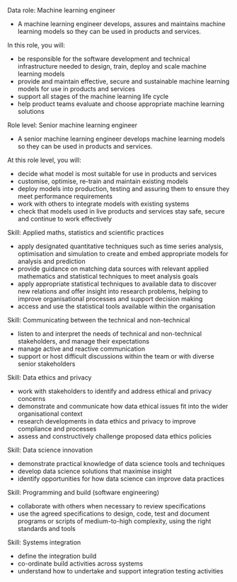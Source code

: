 Data role: Machine learning engineer
- A machine learning engineer develops, assures and maintains machine learning models so they can be used in products and services.

In this role, you will:
- be responsible for the software development and technical infrastructure needed to design, train, deploy and scale machine learning models
- provide and maintain effective, secure and sustainable machine learning models for use in products and services
- support all stages of the machine learning life cycle
- help product teams evaluate and choose appropriate machine learning solutions

Role level: Senior machine learning engineer
- A senior machine learning engineer develops machine learning models so they can be used in products and services.

At this role level, you will:
- decide what model is most suitable for use in products and services
- customise, optimise, re-train and maintain existing models
- deploy models into production, testing and assuring them to ensure they meet performance requirements
- work with others to integrate models with existing systems
- check that models used in live products and services stay safe, secure and continue to work effectively

Skill: Applied maths, statistics and scientific practices
- apply designated quantitative techniques such as time series analysis, optimisation and simulation to create and embed appropriate models for analysis and prediction
- provide guidance on matching data sources with relevant applied mathematics and statistical techniques to meet analysis goals
- apply appropriate statistical techniques to available data to discover new relations and offer insight into research problems, helping to improve organisational processes and support decision making
- access and use the statistical tools available within the organisation

Skill: Communicating between the technical and non-technical
- listen to and interpret the needs of technical and non-technical stakeholders, and manage their expectations
- manage active and reactive communication
- support or host difficult discussions within the team or with diverse senior stakeholders

Skill: Data ethics and privacy
- work with stakeholders to identify and address ethical and privacy concerns
- demonstrate and communicate how data ethical issues fit into the wider organisational context
- research developments in data ethics and privacy to improve compliance and processes
- assess and constructively challenge proposed data ethics policies

Skill: Data science innovation
- demonstrate practical knowledge of data science tools and techniques
- develop data science solutions that maximise insight
- identify opportunities for how data science can improve data practices

Skill: Programming and build (software engineering)
- collaborate with others when necessary to review specifications
- use the agreed specifications to design, code, test and document programs or scripts of medium-to-high complexity, using the right standards and tools

Skill: Systems integration
- define the integration build
- co-ordinate build activities across systems
- understand how to undertake and support integration testing activities